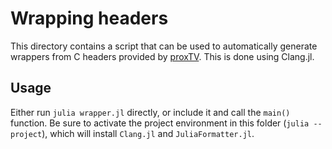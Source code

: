 # Wrapping headers

This directory contains a script that can be used to automatically generate wrappers from C headers provided by [proxTV](https://github.com/albarji/proxTV).
This is done using Clang.jl.

## Usage

Either run `julia wrapper.jl` directly, or include it and call the `main()` function.
Be sure to activate the project environment in this folder (`julia --project`), which will install `Clang.jl` and `JuliaFormatter.jl`.
